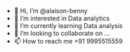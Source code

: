 - 👋 Hi, I’m @alaison-benny
- 👀 I’m interested in Data analytics
- 🌱 I’m currently learning Data analysis
- 💞️ I’m looking to collaborate on ...
- 📫 How to reach me +91 9995515559

<!---
alaison-benny/alaison-benny is a ✨ special ✨ repository because its `README.md` (this file) appears on your GitHub profile.
You can click the Preview link to take a look at your changes.
--->
